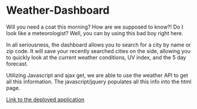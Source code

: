 # Weather-Dashboard

Will you need a coat this morning? How are we supposed to know?! Do I look like a meteorologist? Well, you can by using this bad boy right here.

In all seriousness, the dashboard allows you to search for a city by name or zip code. It will save your recently searched cities on the side, allowing you to quickly look at the current weather conditions, UV index, and the 5 day forecast.

Utilizing Javascript and ajax get, we are able to use the weather API to get all this information. The javascript/jquery populates all this info into the html page. 

[Link to the deployed application](https://duffieldml.github.io/Weather-Dashboard//)